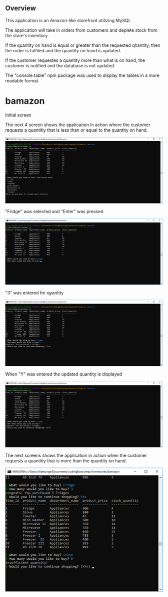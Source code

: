 ## Overview

This application is an Amazon-like storefront utilizing MySQL

The application will take in orders from customers and deplete stock from the store's inventory. 

If the quantity on hand is equal or greater than the requested qhantity, then the order is fulfiled and the quantity on hand is updated.

If the customer requestes a quantity more than what is on hand, the customer is notified and the database is not updated.

The "console.table"  npm package was used to display the tables in a more readable format.


# bamazon
Initial screen 

The next 4 screen shows the application in action where the customer requests a quantitiy that is less than or equal to the quantity on hand.

<img src="images/pic1.jpg">

"Fridge" was selected and "Enter" was pressed

<img src="images/pic2.png">


"3" was entered for qyantity


<img src="images/pic3.png">

When "Y" was entered the updated quantity is displayed

<img src="images/pic4.png">


The next screens shows the application in action when the customer requests a quantitiy that is more than the quantity on hand.

<img src="images/pic6.png">




